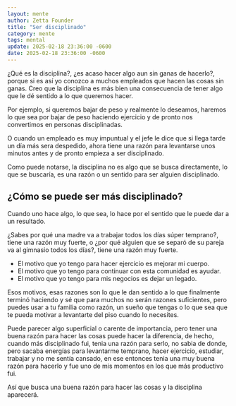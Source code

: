 ```yaml
---
layout: mente
author: Zetta Founder
title: "Ser disciplinado"
category: mente
tags: mental
update: 2025-02-18 23:36:00 -0600
date: 2025-02-18 23:36:00 -0600
---
```

¿Qué es la disciplina?, ¿es acaso hacer algo aun sin ganas de hacerlo?, porque si es así yo conozco a muchos empleados que hacen las cosas sin ganas. Creo que la disciplina es más bien una consecuencia de tener algo que le dé sentido a lo que queremos hacer.

Por ejemplo, si queremos bajar de peso y realmente lo deseamos, haremos lo que sea por bajar de peso haciendo ejercicio y de pronto nos convertimos en personas disciplinadas.

O cuando un empleado es muy impuntual y el jefe le dice que si llega tarde un día más sera despedido, ahora tiene una razón para levantarse unos minutos antes y de pronto empieza a ser disciplinado.

Como puede notarse, la disciplina no es algo que se busca directamente, lo que se buscaría, es una razón o un sentido para ser alguien disciplinado.

## ¿Cómo se puede ser más disciplinado? 

Cuando uno hace algo, lo que sea, lo hace por el sentido que le puede dar a un resultado. 

¿Sabes por qué una madre va a trabajar todos los días súper temprano?, tiene una razón muy fuerte, o ¿por qué alguien que se separó de su pareja va al gimnasio todos los días?, tiene una razón muy fuerte.

- El motivo que yo tengo para hacer ejercicio es mejorar mi cuerpo. 
- El motivo que yo tengo para continuar con esta comunidad es ayudar.
- El motivo que yo tengo para mis negocios es dejar un legado. 

Esos motivos, esas razones son lo que le dan sentido a lo que finalmente terminó haciendo y sé que para muchos no serán razones suficientes, pero puedes usar a tu familia como razón, un sueño que tengas o lo que sea que te pueda motivar a levantarte del piso cuando lo necesites.

Puede parecer algo superficial o carente de importancia, pero tener una buena razón para hacer las cosas puede hacer la diferencia, de hecho, cuando más disciplinado fui, tenia una razón para serlo, no sabia de donde, pero sacaba energías para levantarme temprano, hacer ejercicio, estudiar, trabajar y no me sentía cansado, en ese entonces tenia una muy buena razón para hacerlo y fue uno de mis momentos en los que más productivo fui.

Así que busca una buena razón para hacer las cosas y la disciplina aparecerá.
